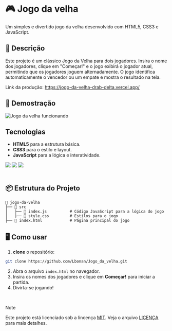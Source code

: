 # 🎮 Jogo da velha
<p>Um simples e divertido jogo da velha desenvolvido com HTML5, CSS3 e JavaScript.</p>

## 📑 Descrição

<p>Este projeto é um clássico Jogo da Velha para dois jogadores. Insira o nome dos jogadores, clique em "Começar!" e o jogo exibirá o jogador atual, permitindo que os jogadores joguem alternadamente. O jogo identifica automaticamente o vencedor ou um empate e mostra o resultado na tela.</p>

Link da produção: https://jogo-da-velha-drab-delta.vercel.app/

## 🎥 Demostração

![Jogo da velha funcionando](https://media0.giphy.com/media/v1.Y2lkPTc5MGI3NjExOXlkYTF0anltNTNzN2VzcGVmc2ZpZnh4bnJ5ZXlmNGd1NHBibWV6aiZlcD12MV9pbnRlcm5hbF9naWZfYnlfaWQmY3Q9Zw/bGhF3JHClCkCND1a8r/giphy.gif)


## Tecnologias
- **HTML5** para a estrutura básica.
- **CSS3** para o estilo e layout.
- **JavaScript** para a lógica e interatividade.
<div styles='display= inline'>
  <img src='https://img.shields.io/badge/HTML5-E34F26?style=for-the-badge&logo=html5&logoColor=white' />
  <img src="https://img.shields.io/badge/CSS3-1572B6?style=for-the-badge&logo=css3&logoColor=white" />
  <img src="https://img.shields.io/badge/JavaScript-F7DF1E?style=for-the-badge&logo=javascript&logoColor=black" />
 </div>
 <br>
 
 ## 📦 Estrutura do Projeto

````plaintext
📁 jogo-da-velha
├── 📂 src
│   ├── 📜 index.js          # Código JavaScript para a lógica do jogo
│   ├── 📜 style.css         # Estilos para o jogo
├── 📜 index.html            # Página principal do jogo
````

## 🖥️ Como usar

1. **clone** o repositório:
````bash
git clone https://github.com/Lbonan/Jogo_da_velha.git
````
2. Abra o arquivo ``index.html`` no navegador.
3. Insira os nomes dos jogadores e clique em **Começar!** para iniciar a partida.
4. Divirta-se jogando!
<br>

> [!NOTE]
> Este projeto está licenciado sob a lincença [MIT](https://choosealicense.com/licenses/mit/). Veja o arquivo [LICENÇA](LICENSE) para mais detalhes.
